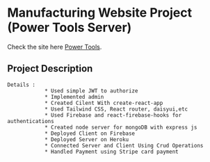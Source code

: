 # Manufacturing Website Project (Power Tools Server)

Check the site here [Power Tools](https://power-tools-b56dd.web.app/).

## Project Description

    Details :
                * Used simple JWT to authorize
                * Implemented admin
                * Created Cilent With create-react-app
                * Used Tailwind CSS, React router, daisyui,etc
                * Used Firebase and react-firebase-hooks for    authentications
                * Created node server for mongoDB with express js
                * Deployed Client on Firebase
                * Deployed Server on Heroku
                * Connected Server and Client Using Crud Operations
                * Handled Payment using Stripe card payment
